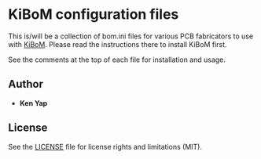 # KiBoM configuration files

This is/will be a collection of bom.ini files for various PCB fabricators to use with [KiBoM](https://github.com/SchrodingersGat/KiBoM). Please read the instructions there to install KiBoM first.

See the comments at the top of each file for installation and usage.

## Author

* **Ken Yap**

## License

See the [LICENSE](LICENSE.md) file for license rights and limitations (MIT).
